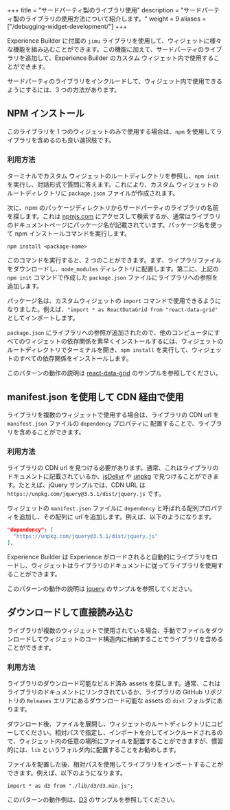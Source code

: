 +++
title = "サードパーティ製のライブラリ使用"
description = "サードパーティ製のライブラリの使用方法について紹介します。"
weight = 9
aliases = ["/debugging-widget-development/"]
+++

Experience Builder に付属の `jimu` ライブラリを使用して、ウィジェットに様々な機能を組み込むことができます。この機能に加えて、サードパーティのライブラリを追加して、Experience Builder のカスタム ウィジェット内で使用することができます。

サードパーティのライブラリをインクルードして、ウィジェット内で使用できるようにするには、3 つの方法があります。

## NPM インストール
このライブラリを 1 つのウィジェットのみで使用する場合は、`npm` を使用してライブラリを含めるのも良い選択肢です。

### 利用方法
ターミナルでカスタム ウィジェットのルートディレクトリを参照し、`npm init` を実行し、対話形式で質問に答えます。これにより、カスタム ウィジェットのルートディレクトリに `package.json` ファイルが作成されます。

次に、npm のパッケージディレクトリからサードパーティのライブラリの名前を探します。これは [npmjs.com](https://www.npmjs.com/) にアクセスして検索するか、通常はライブラリのドキュメントページにパッケージ名が記載されています。パッケージ名を使って npm インストールコマンドを実行します。

```
npm install <package-name>
```

このコマンドを実行すると、2 つのことができます。まず、ライブラリファイルをダウンロードし、`node_modules` ディレクトリに配置します。第二に、上記の `npm init` コマンドで作成した `package.json` ファイルにライブラリへの参照を追加します。

パッケージ名は、カスタムウィジェットの `import` コマンドで使用できるようになりました。例えば、`"import * as ReactDataGrid from "react-data-grid"` としてインポートします。

`package.json` にライブラリへの参照が追加されたので、他のコンピュータにすべてのウィジェットの依存関係を素早くインストールするには、ウィジェットのルートディレクトリでターミナルを開き、`npm install` を実行して、ウィジェットのすべての依存関係をインストールします。

このパターンの動作の説明は [react-data-grid](https://developers.arcgis.com/experience-builder/sample-code/widgets/react-data-grid/) のサンプルを参照してください。

## manifest.json を使用して CDN 経由で使用
ライブラリを複数のウィジェットで使用する場合は、ライブラリの CDN url を `manifest.json` ファイルの `dependency` プロパティに
配置することで、ライブラリを含めることができます。

### 利用方法
ライブラリの CDN url を見つける必要があります。通常、これはライブラリのドキュメントに記載されているか、[jsDelivr](https://www.jsdelivr.com/) や [unpkg](https://unpkg.com/) で見つけることができます。たとえば、jQuery サンプルでは、CDN URL は `https://unpkg.com/jquery@3.5.1/dist/jquery.js` です。

ウィジェットの `manifest.json` ファイルに `dependency` と呼ばれる配列プロパティを追加し、その配列に url を追加します。例えば、以下のようになります。

```json
"dependency": [
  "https://unpkg.com/jquery@3.5.1/dist/jquery.js"
],
```

Experience Builder は Experience がロードされると自動的にライブラリをロードし、ウィジェットはライブラリのドキュメントに従ってライブラリを使用することができます。

このパターンの動作の説明は [jquery](https://developers.arcgis.com/experience-builder/sample-code/widgets/jquery/) のサンプルを参照してください。

## ダウンロードして直接読み込む
ライブラリが複数のウィジェットで使用されている場合、手動でファイルをダウンロードしてウィジェットのコード構造内に格納することでライブラリを含めることができます。

### 利用方法
ライブラリのダウンロード可能なビルド済み assets を探します。通常、これはライブラリのドキュメントにリンクされているか、ライブラリの GitHub リポジトリの `Releases` エリアにあるダウンロード可能な assets の `dist` フォルダにあります。

ダウンロード後、ファイルを展開し、ウィジェットのルートディレクトリにコピーしてください。相対パスで指定し、インポートを介してインクルードされるので、ウィジェット内の任意の場所にファイルを配置することができますが、慣習的には、`lib` というフォルダ内に配置することをお勧めします。

ファイルを配置した後、相対パスを使用してライブラリをインポートすることができます。例えば、以下のようになります。

```tsx
import * as d3 from "./lib/d3/d3.min.js";
```

このパターンの動作例は、[D3](https://developers.arcgis.com/experience-builder/sample-code/widgets/d3/) のサンプルを参照してください。
